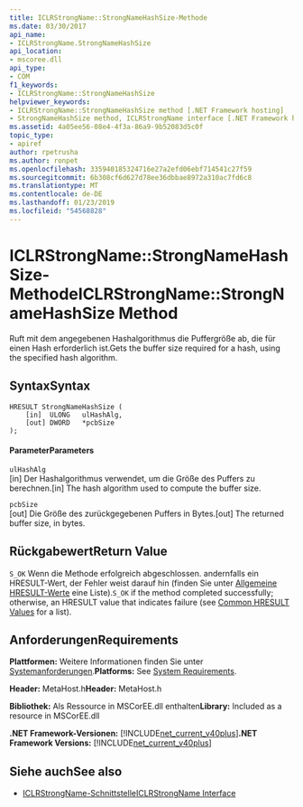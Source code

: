 ```yaml
---
title: ICLRStrongName::StrongNameHashSize-Methode
ms.date: 03/30/2017
api_name:
- ICLRStrongName.StrongNameHashSize
api_location:
- mscoree.dll
api_type:
- COM
f1_keywords:
- ICLRStrongName::StrongNameHashSize
helpviewer_keywords:
- ICLRStrongName::StrongNameHashSize method [.NET Framework hosting]
- StrongNameHashSize method, ICLRStrongName interface [.NET Framework hosting]
ms.assetid: 4a05ee56-08e4-4f3a-86a9-9b52083d5c0f
topic_type:
- apiref
author: rpetrusha
ms.author: ronpet
ms.openlocfilehash: 335940185324716e27a2efd06ebf714541c27f59
ms.sourcegitcommit: 6b308cf6d627d78ee36dbbae8972a310ac7fd6c8
ms.translationtype: MT
ms.contentlocale: de-DE
ms.lasthandoff: 01/23/2019
ms.locfileid: "54568828"
---
```

# <a name="iclrstrongnamestrongnamehashsize-method"></a><span data-ttu-id="03d8b-102">ICLRStrongName::StrongNameHashSize-Methode</span><span class="sxs-lookup"><span data-stu-id="03d8b-102">ICLRStrongName::StrongNameHashSize Method</span></span>
<span data-ttu-id="03d8b-103">Ruft mit dem angegebenen Hashalgorithmus die Puffergröße ab, die für einen Hash erforderlich ist.</span><span class="sxs-lookup"><span data-stu-id="03d8b-103">Gets the buffer size required for a hash, using the specified hash algorithm.</span></span>  
  
## <a name="syntax"></a><span data-ttu-id="03d8b-104">Syntax</span><span class="sxs-lookup"><span data-stu-id="03d8b-104">Syntax</span></span>  
  
```  
HRESULT StrongNameHashSize (  
    [in]  ULONG   ulHashAlg,  
    [out] DWORD   *pcbSize  
);  
```  
  
#### <a name="parameters"></a><span data-ttu-id="03d8b-105">Parameter</span><span class="sxs-lookup"><span data-stu-id="03d8b-105">Parameters</span></span>  
 `ulHashAlg`  
 <span data-ttu-id="03d8b-106">[in] Der Hashalgorithmus verwendet, um die Größe des Puffers zu berechnen.</span><span class="sxs-lookup"><span data-stu-id="03d8b-106">[in] The hash algorithm used to compute the buffer size.</span></span>  
  
 `pcbSize`  
 <span data-ttu-id="03d8b-107">[out] Die Größe des zurückgegebenen Puffers in Bytes.</span><span class="sxs-lookup"><span data-stu-id="03d8b-107">[out] The returned buffer size, in bytes.</span></span>  
  
## <a name="return-value"></a><span data-ttu-id="03d8b-108">Rückgabewert</span><span class="sxs-lookup"><span data-stu-id="03d8b-108">Return Value</span></span>  
 <span data-ttu-id="03d8b-109">`S_OK` Wenn die Methode erfolgreich abgeschlossen. andernfalls ein HRESULT-Wert, der Fehler weist darauf hin (finden Sie unter [Allgemeine HRESULT-Werte](https://go.microsoft.com/fwlink/?LinkId=213878) eine Liste).</span><span class="sxs-lookup"><span data-stu-id="03d8b-109">`S_OK` if the method completed successfully; otherwise, an HRESULT value that indicates failure (see [Common HRESULT Values](https://go.microsoft.com/fwlink/?LinkId=213878) for a list).</span></span>  
  
## <a name="requirements"></a><span data-ttu-id="03d8b-110">Anforderungen</span><span class="sxs-lookup"><span data-stu-id="03d8b-110">Requirements</span></span>  
 <span data-ttu-id="03d8b-111">**Plattformen:** Weitere Informationen finden Sie unter [Systemanforderungen](../../../../docs/framework/get-started/system-requirements.md).</span><span class="sxs-lookup"><span data-stu-id="03d8b-111">**Platforms:** See [System Requirements](../../../../docs/framework/get-started/system-requirements.md).</span></span>  
  
 <span data-ttu-id="03d8b-112">**Header:** MetaHost.h</span><span class="sxs-lookup"><span data-stu-id="03d8b-112">**Header:** MetaHost.h</span></span>  
  
 <span data-ttu-id="03d8b-113">**Bibliothek:** Als Ressource in MSCorEE.dll enthalten</span><span class="sxs-lookup"><span data-stu-id="03d8b-113">**Library:** Included as a resource in MSCorEE.dll</span></span>  
  
 <span data-ttu-id="03d8b-114">**.NET Framework-Versionen:** [!INCLUDE[net_current_v40plus](../../../../includes/net-current-v40plus-md.md)]</span><span class="sxs-lookup"><span data-stu-id="03d8b-114">**.NET Framework Versions:** [!INCLUDE[net_current_v40plus](../../../../includes/net-current-v40plus-md.md)]</span></span>  
  
## <a name="see-also"></a><span data-ttu-id="03d8b-115">Siehe auch</span><span class="sxs-lookup"><span data-stu-id="03d8b-115">See also</span></span>
- [<span data-ttu-id="03d8b-116">ICLRStrongName-Schnittstelle</span><span class="sxs-lookup"><span data-stu-id="03d8b-116">ICLRStrongName Interface</span></span>](../../../../docs/framework/unmanaged-api/hosting/iclrstrongname-interface.md)
